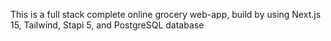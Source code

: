 This is a full stack complete online grocery web-app, build by using Next.js 15, Tailwind, Stapi 5, and PostgreSQL database
